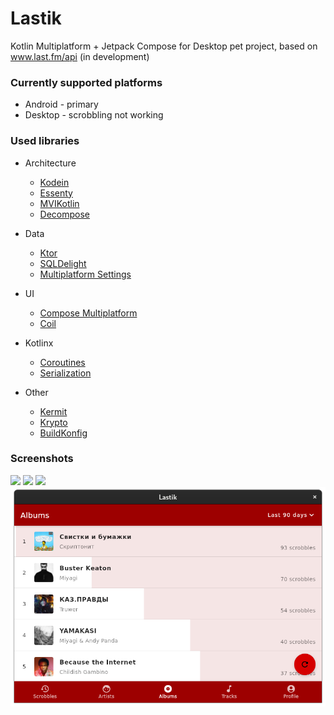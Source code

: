 # Lastik
Kotlin Multiplatform + Jetpack Compose for Desktop pet project, based on www.last.fm/api (in development)

### Currently supported platforms
- Android - primary
- Desktop - scrobbling not working

### Used libraries

- Architecture
    - [Kodein](https://github.com/Kodein-Framework/Kodein-DI)
    - [Essenty](https://github.com/arkivanov/Essenty)
    - [MVIKotlin](https://github.com/arkivanov/MVIKotlin)
    - [Decompose](https://github.com/arkivanov/Decompose)
- Data
    - [Ktor](https://github.com/ktorio/ktor)
    - [SQLDelight](https://github.com/cashapp/sqldelight)
    - [Multiplatform Settings](https://github.com/russhwolf/multiplatform-settings)
- UI
    - [Compose Multiplatform](https://github.com/jetbrains/compose-jb)
    - [Coil](https://github.com/coil-kt/coil)

- Kotlinx
  - [Coroutines](https://github.com/Kotlin/kotlinx.coroutines)
  - [Serialization](https://github.com/Kotlin/kotlinx.serialization)  
- Other
    - [Kermit](https://github.com/touchlab/Kermit)
    - [Krypto](https://github.com/korlibs/krypto)
    - [BuildKonfig](https://github.com/yshrsmz/BuildKonfig)

### Screenshots
<img src="screenshots/resents.jpg" width="270px"> <img src="screenshots/albums.jpg" width="270px"> <img src="screenshots/profile.jpg" width="270px">
<img src="screenshots/desktop.png" width="835px">
